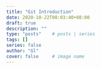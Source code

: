 ```yaml
---
title: "Git Introduction"
date: 2020-10-22T08:03:40+08:00
draft: true
description: ""
type: "posts"    # posts | series
tags: []
series: false
author: "Gl"
cover: false     # image name
---
```

